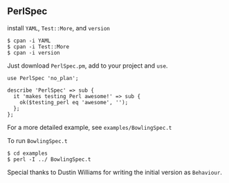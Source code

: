## PerlSpec ##

install `YAML`, `Test::More`, and `version`

```
$ cpan -i YAML
$ cpan -i Test::More
$ cpan -i version
```

Just download `PerlSpec.pm`, add to your project and `use`.

```
use PerlSpec 'no_plan';

describe 'PerlSpec' => sub {
  it 'makes testing Perl awesome!' => sub {
    ok($testing_perl eq 'awesome', '');
  };
};
```

For a more detailed example, see `examples/BowlingSpec.t`

To run `BowlingSpec.t`

```
$ cd examples
$ perl -I ../ BowlingSpec.t
```

Special thanks to Dustin Williams for writing the initial version as `Behaviour`.
